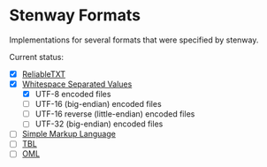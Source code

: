 # Stenway Formats

Implementations for several formats that were specified by stenway.

Current status:

- [x] [ReliableTXT](https://www.reliabletxt.com/)
- [x] [Whitespace Separated Values](https://www.whitespacesv.com/)
  - [x] UTF-8 encoded files
  - [ ] UTF-16 (big-endian) encoded files
  - [ ] UTF-16 reverse (little-endian) encoded files
  - [ ] UTF-32 (big-endian) encoded files
- [ ] [Simple Markup Language](https://www.simpleml.com/)
- [ ] [TBL](https://github.com/Stenway/TBL-TS)
- [ ] [OML](https://github.com/Stenway/OML-TS)
